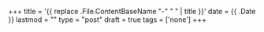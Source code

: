 +++
title = '{{ replace .File.ContentBaseName "-" " " | title }}'
date = {{ .Date }}
lastmod = ""
type = "post"
draft = true
tags = ['none']
+++
